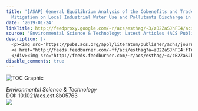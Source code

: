 ```yaml
---
title: '[ASAP] General Equilibrium Analysis of the Cobenefits and Trade-Offs of Carbon
  Mitigation on Local Industrial Water Use and Pollutants Discharge in China'
date: '2019-01-24'
linkTitle: http://feedproxy.google.com/~r/acs/esthag/~3/zB2ZaSJhFI4/acs.est.8b05763
source: 'Environmental Science & Technology: Latest Articles (ACS Publications)'
description: |-
  <p><img src="https://pubs.acs.org/appl/literatum/publisher/achs/journals/content/esthag/0/esthag.ahead-of-print/acs.est.8b05763/20190124/images/medium/es-2018-05763m_0001.gif" alt="TOC Graphic"/></p><div><cite>Environmental Science & Technology</cite></div><div>DOI: 10.1021/acs.est.8b05763</div><div class="feedflare">
  <a href="http://feeds.feedburner.com/~ff/acs/esthag?a=zB2ZaSJhFI4:fTumLn0K-4o:yIl2AUoC8zA"><img src="http://feeds.feedburner.com/~ff/acs/esthag?d=yIl2AUoC8zA" border="0"></img></a>
  </div><img src="http://feeds.feedburner.com/~r/acs/esthag/~4/zB2ZaSJhFI4" height="1" width="1" ...
disable_comments: true
---
```

<p><img src="https://pubs.acs.org/appl/literatum/publisher/achs/journals/content/esthag/0/esthag.ahead-of-print/acs.est.8b05763/20190124/images/medium/es-2018-05763m_0001.gif" alt="TOC Graphic"/></p><div><cite>Environmental Science & Technology</cite></div><div>DOI: 10.1021/acs.est.8b05763</div><div class="feedflare">
<a href="http://feeds.feedburner.com/~ff/acs/esthag?a=zB2ZaSJhFI4:fTumLn0K-4o:yIl2AUoC8zA"><img src="http://feeds.feedburner.com/~ff/acs/esthag?d=yIl2AUoC8zA" border="0"></img></a>
</div><img src="http://feeds.feedburner.com/~r/acs/esthag/~4/zB2ZaSJhFI4" height="1" width="1" ...